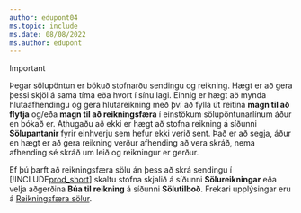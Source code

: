 ```yaml
---
author: edupont04
ms.topic: include
ms.date: 08/08/2022
ms.author: edupont
---
```

> [!IMPORTANT]
> Þegar sölupöntun er bókuð stofnarðu sendingu og reikning. Hægt er að gera þessi skjöl á sama tíma eða hvort í sínu lagi. Einnig er hægt að mynda hlutaafhendingu og gera hlutareikning með því að fylla út reitina **magn til að flytja** og/eða **magn til að reikningsfæra** í einstökum sölupöntunarlínum áður en bókað er. Athugaðu að ekki er hægt að stofna reikning á síðunni **Sölupantanir** fyrir einhverju sem hefur ekki verið sent. Það er að segja, áður en hægt er að gera reikning verður afhending að vera skráð, nema afhending sé skráð um leið og reikningur er gerður.
>
> Ef þú þarft að reikningsfæra sölu án þess að skrá sendingu í [!INCLUDE[prod_short](prod_short.md)] skaltu stofna skjalið á síðunni **Sölureikningar** eða velja aðgerðina **Búa til reikning** á síðunni **Sölutilboð**. Frekari upplýsingar eru á [Reikningsfæra sölur](../sales-how-invoice-sales.md).
